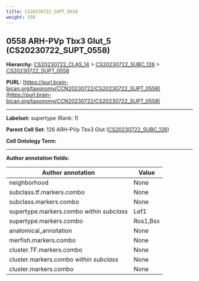 ```yaml
---
title: CS20230722_SUPT_0558
weight: 558
---
```

## 0558 ARH-PVp Tbx3 Glut_5 (CS20230722_SUPT_0558)
<b>Hierarchy: </b>
[CS20230722_CLAS_14](../CS20230722_CLAS_14) >
[CS20230722_SUBC_126](../CS20230722_SUBC_126) >
[CS20230722_SUPT_0558](../CS20230722_SUPT_0558)

**PURL:** [https://purl.brain-bican.org/taxonomy/CCN20230722/CS20230722_SUPT_0558](https://purl.brain-bican.org/taxonomy/CCN20230722/CS20230722_SUPT_0558)

---


**Labelset:** supertype (Rank: 1)

**Parent Cell Set:** 126 ARH-PVp Tbx3 Glut ([CS20230722_SUBC_126](../CS20230722_SUBC_126))



**Cell Ontology Term:** 

[MARKER GENES.]: #


---

[TRANSFERRED ANNOTATIONS.]: #


[AUTHOR ANNOTATION FIELDS.]: #


**Author annotation fields:**

| Author annotation | Value |
|-------------------|-------|
|neighborhood|None|
|subclass.tf.markers.combo|None|
|subclass.markers.combo|None|
|supertype.markers.combo _within subclass_|Lef1|
|supertype.markers.combo|Ros1,Bsx|
|anatomical_annotation|None|
|merfish.markers.combo|None|
|cluster.TF.markers.combo|None|
|cluster.markers.combo _within subclass_|None|
|cluster.markers.combo|None|
